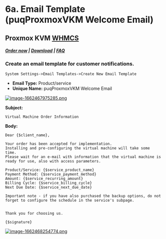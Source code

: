 # 6a. Email Template (puqProxmoxVKM Welcome Email)

## Proxmox KVM **[WHMCS](https://puqcloud.com/link.php?id=77)**

#####  [Order now](https://puqcloud.com/index.php?rp=/store/whmcs-module-proxmox-kvm) | [Download](https://download.puqcloud.com/WHMCS/servers/PUQ_WHMCS-Proxmox-KVM/) | [FAQ](https://faq.puqcloud.com/)

### Create an email template for customer notifications.

```
System Settings->Email Templates->Create New Email Template
```

- **Email Type:** Product/service
- **Unique Name:** puqProxmoxVKM Welcome Email

[![image-1662467975285.png](https://doc.puq.info/uploads/images/gallery/2022-09/scaled-1680-/image-1662467975285.png)](https://doc.puq.info/uploads/images/gallery/2022-09/image-1662467975285.png)

**Subject:**

```
Virtual Machine Order Information
```

**Body:**

```
Dear {$client_name},

Your order has been accepted for implementation.
Installing and pre-configuring the virtual machine will take some time.
Please wait for an e-mail with information that the virtual machine is ready for use, also with access parameters.

Product/Service: {$service_product_name}
Payment Method: {$service_payment_method}
Amount: {$service_recurring_amount}
Billing Cycle: {$service_billing_cycle}
Next Due Date: {$service_next_due_date}

Important note - if you have also purchased the backup options, do not forget to configure the schedule in the service's subpage.


Thank you for choosing us.

{$signature}
```

[![image-1662468254774.png](https://doc.puq.info/uploads/images/gallery/2022-09/scaled-1680-/image-1662468254774.png)](https://doc.puq.info/uploads/images/gallery/2022-09/image-1662468254774.png)

